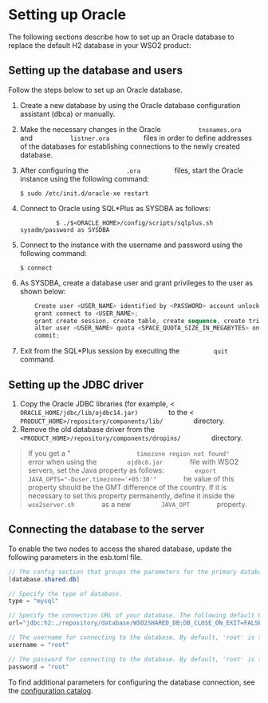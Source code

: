 # Setting up Oracle

The following sections describe how to set up an Oracle database to
replace the default H2 database in your WSO2 product:

## Setting up the database and users

Follow the steps below to set up an Oracle database.

1.  Create a new database by using the Oracle database configuration
    assistant (dbca) or manually.

2.  Make the necessary changes in the Oracle
    `           tnsnames.ora          ` and
    `           listner.ora          ` files in order to define
    addresses of the databases for establishing connections to the newly
    created database.

3.  After configuring the `           .ora          ` files, start the
    Oracle instance using the following command:

        $ sudo /etc/init.d/oracle-xe restart

4.  Connect to Oracle using SQL\*Plus as SYSDBA as follows:

    `           $ ./$<ORACLE_HOME>/config/scripts/sqlplus.sh sysadm/password as SYSDBA          `

5.  Connect to the instance with the username and password using the
    following command:

        $ connect

6.  As SYSDBA, create a database user and grant privileges to the user
    as shown below:

    ``` powershell
        Create user <USER_NAME> identified by <PASSWORD> account unlock;
        grant connect to <USER_NAME>;
        grant create session, create table, create sequence, create trigger to <USER_NAME>;
        alter user <USER_NAME> quota <SPACE_QUOTA_SIZE_IN_MEGABYTES> on '<TABLE_SPACE_NAME>';
        commit;
    ```

7.  Exit from the SQL\*Plus session by executing the
    `          quit         ` command.

## Setting up the JDBC driver

1.  Copy the Oracle JDBC libraries (for example, \<
    `          ORACLE_HOME/jdbc/lib/ojdbc14.jar)         ` to the \<
    `          PRODUCT_HOME>/repository/components/lib/         `
    directory.
2.  Remove the old database driver from the
    `          <PRODUCT_HOME>/repository/components/dropins/         `
    directory.

> If you get a "
`                   timezone region not found"                 ` error
when using the `         ojdbc6.jar        ` file with WSO2 servers, set
the Java property as follows:
`         export JAVA_OPTS="-Duser.timezone='+05:30'"        `
he value of this property should be the GMT difference of the country.
If it is necessary to set this property permanently, define it inside
the `         wso2server.sh        ` as a new
`         JAVA_OPT        ` property.


## Connecting the database to the server

To enable the two nodes to access the shared database, update the following parameters in the esb.toml file.

``` Java
// The config section that groups the parameters for the primary database that will be shared by both product nodes in the cluster.
[database.shared.db]

// Specify the type of database.
type = "mysql"

// Specify the connection URL of your database. The following default URL connects to the H2 database that is shipped with the product.
url="jdbc:h2:./repository/database/WSO2SHARED_DB;DB_CLOSE_ON_EXIT=FALSE;LOCK_TIMEOUT=60000"

// The username for connecting to the database. By default, 'root' is the MySQL username.
username = "root"

// The password for connecting to the database. By default, 'root' is the MySQL password.
password = "root"

```

To find additional parameters for configuring the database connection, see the [configuration catalog](../ref/config_catalog.md#connecting-to-the-user-store).
